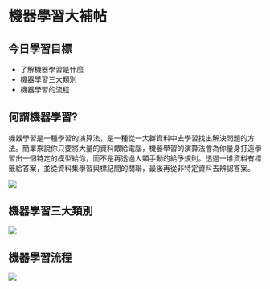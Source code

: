 # 機器學習大補帖
## 今日學習目標
- 了解機器學習是什麼
- 機器學習三大類別
- 機器學習的流程

## 何謂機器學習?
機器學習是一種學習的演算法，是一種從一大群資料中去學習找出解決問題的方法。簡單來說你只要將大量的資料餵給電腦，機器學習的演算法會為你量身打造學習出一個特定的模型給你，而不是再透過人類手動的給予規則。透過一堆資料有標籤給答案，並從資料集學習與標記間的關聯，最後再從非特定資料去辨認答案。

![](https://i.imgur.com/SqfWwaJ.jpg)

## 機器學習三大類別

![](https://i.imgur.com/ENtuu7u.jpg)


## 機器學習流程

![](https://i.imgur.com/HUKbrix.jpg)